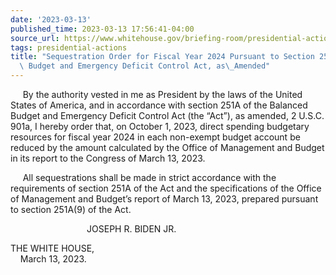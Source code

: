 ```yaml
---
date: '2023-03-13'
published_time: 2023-03-13 17:56:41-04:00
source_url: https://www.whitehouse.gov/briefing-room/presidential-actions/2023/03/13/sequestration-order-for-fiscal-year-2024-pursuant-to-section-251a-of-the-balanced-budget-and-emergency-deficit-control-act-as-amended/
tags: presidential-actions
title: "Sequestration Order for Fiscal Year 2024 Pursuant to Section 251A of the Balanced\
  \ Budget and Emergency Deficit Control Act, as\_Amended"
---
```

 
     By the authority vested in me as President by the laws of the
United States of America, and in accordance with section 251A of the
Balanced Budget and Emergency Deficit Control Act (the “Act”), as
amended, 2 U.S.C. 901a, I hereby order that, on October 1, 2023, direct
spending budgetary resources for fiscal year 2024 in each non-exempt
budget account be reduced by the amount calculated by the Office of
Management and Budget in its report to the Congress of March 13, 2023.

     All sequestrations shall be made in strict accordance with the
requirements of section 251A of the Act and the specifications of the
Office of Management and Budget’s report of March 13, 2023, prepared
pursuant to section 251A(9) of the Act.

                               JOSEPH R. BIDEN JR.

THE WHITE HOUSE,  
    March 13, 2023.
